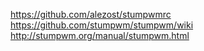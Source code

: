 https://github.com/alezost/stumpwmrc
https://github.com/stumpwm/stumpwm/wiki
http://stumpwm.org/manual/stumpwm.html

